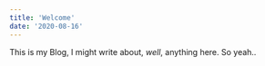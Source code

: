 ```yaml
---
title: 'Welcome'
date: '2020-08-16'
---
```


This is my Blog, I might write about, _well_, anything here. So yeah..